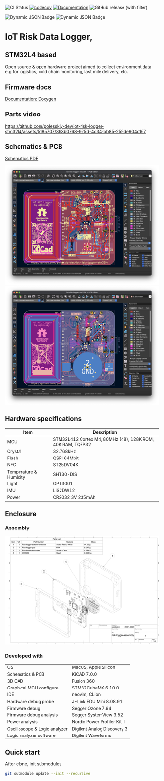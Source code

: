 ![CI Status](https://github.com/polesskiy-dev/iot-risk-logger-stm32l4/actions/workflows/ci.yml/badge.svg?branch=main)
[![codecov](https://codecov.io/gh/polesskiy-dev/iot-risk-logger-stm32l4/graph/badge.svg?token=0MO4ODZ1HA)](https://codecov.io/gh/polesskiy-dev/iot-risk-logger-stm32l4)
[![Documentation](https://img.shields.io/badge/docs-Doxygen-blue.svg)](https://polesskiy-dev.github.io/iot-risk-logger-stm32l4/)
![GitHub release (with filter)](https://img.shields.io/github/v/release/polesskiy-dev/iot-risk-logger-stm32l4)

![Dynamic JSON Badge](https://img.shields.io/badge/dynamic/json?url=https%3A%2F%2Fraw.githubusercontent.com%2Fpolesskiy-dev%2Fiot-risk-logger-stm32l4%2Fartifacts%2Fartifacts%2Fusage.json&query=%24.SRAM&label=SRAM)
![Dynamic JSON Badge](https://img.shields.io/badge/dynamic/json?url=https%3A%2F%2Fraw.githubusercontent.com%2Fpolesskiy-dev%2Fiot-risk-logger-stm32l4%2Fartifacts%2Fartifacts%2Fusage.json&query=%24.flash&label=FLASH)

# IoT Risk Data Logger, 
## STM32L4 based

Open source & open hardware project aimed to collect environment data e.g for logistics, cold chain monitoring, last mile delivery, etc.

## Firmware docs

[Documentation: Doxygen](https://polesskiy-dev.github.io/iot-risk-logger-stm32l4/)

## Parts video 

https://github.com/polesskiy-dev/iot-risk-logger-stm32l4/assets/5185707/393b0768-925d-4c34-bb85-259de904c167

## Schematics & PCB
[Schematics PDF](hardware/docs/iot-risk-logger-stm32l4.pdf)

![PCB Front](./hardware/docs/pcb-front.png)
![PCB Back](./hardware/docs/pcb-back.png)

## Hardware specifications

|Item|Description|
|-|-|
| MCU | STM32L412 Cortex M4, 80MHz (48), 128K ROM, 40K RAM, TQFP32 |
| Crystal | 32.768kHz |
| Flash | QSPI 64Mbit |
| NFC | ST25DV04K |
| Temperature & Humidity | SHT30-DIS |
| Light | OPT3001 |
| IMU | LIS2DW12 |
| Power | CR2032 3V 235mAh |

## Enclosure
### Assembly

![drawings](./enclosure/docs/iot-risk-logger-stm32l4-drawing.png)


### Developed with
|||
|-|-|
| OS | MacOS, Apple Silicon |
| Schematics & PCB | KiCAD 7.0.0 |
| 3D CAD | Fusion 360 |
| Graphical MCU configure | STM32CubeMX 6.10.0 | 
| IDE | neovim, CLion |
| Hardware debug probe | J-Link EDU Mini 8.08.91 |
| Firmware debug | Segger Ozone 7.94 | 
| Firmware debug analysis | Segger SystemView 3.52 |
| Power analysis | Nordic Power Profiler Kit II |
| Oscilloscope & Logic analyzer | Digilent Analog Discovery 3 |
| Logic analyzer software | Digilent Waveforms | 

## Quick start

After clone, init submodules

```bash
git submodule update --init --recursive
